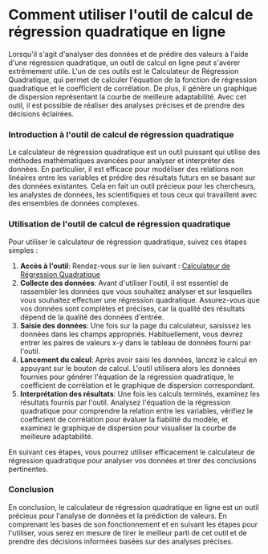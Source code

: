 Comment utiliser l'outil de calcul de régression quadratique en ligne
=====================================================================

Lorsqu'il s'agit d'analyser des données et de prédire des valeurs à l'aide d'une régression quadratique, un outil de calcul en ligne peut s'avérer extrêmement utile. L'un de ces outils est le Calculateur de Régression Quadratique, qui permet de calculer l'équation de la fonction de régression quadratique et le coefficient de corrélation. De plus, il génère un graphique de dispersion représentant la courbe de meilleure adaptabilité. Avec cet outil, il est possible de réaliser des analyses précises et de prendre des décisions éclairées.

### Introduction à l'outil de calcul de régression quadratique

Le calculateur de régression quadratique est un outil puissant qui utilise des méthodes mathématiques avancées pour analyser et interpréter des données. En particulier, il est efficace pour modéliser des relations non linéaires entre les variables et prédire des résultats futurs en se basant sur des données existantes. Cela en fait un outil précieux pour les chercheurs, les analystes de données, les scientifiques et tous ceux qui travaillent avec des ensembles de données complexes.

### Utilisation de l'outil de calcul de régression quadratique

Pour utiliser le calculateur de régression quadratique, suivez ces étapes simples :

1. **Accès à l'outil**: Rendez-vous sur le lien suivant : [Calculateur de Régression Quadratique](https://www.onlinecalculatorsfree.com/fr/math/quadratic-regression-calculator.html)
2. **Collecte des données**: Avant d'utiliser l'outil, il est essentiel de rassembler les données que vous souhaitez analyser et sur lesquelles vous souhaitez effectuer une régression quadratique. Assurez-vous que vos données sont complètes et précises, car la qualité des résultats dépend de la qualité des données d'entrée.
3. **Saisie des données**: Une fois sur la page du calculateur, saisissez les données dans les champs appropriés. Habituellement, vous devrez entrer les paires de valeurs x-y dans le tableau de données fourni par l'outil.
4. **Lancement du calcul**: Après avoir saisi les données, lancez le calcul en appuyant sur le bouton de calcul. L'outil utilisera alors les données fournies pour générer l'équation de la régression quadratique, le coefficient de corrélation et le graphique de dispersion correspondant.
5. **Interprétation des résultats**: Une fois les calculs terminés, examinez les résultats fournis par l'outil. Analysez l'équation de la régression quadratique pour comprendre la relation entre les variables, vérifiez le coefficient de corrélation pour évaluer la fiabilité du modèle, et examinez le graphique de dispersion pour visualiser la courbe de meilleure adaptabilité.

En suivant ces étapes, vous pourrez utiliser efficacement le calculateur de régression quadratique pour analyser vos données et tirer des conclusions pertinentes.

### Conclusion

En conclusion, le calculateur de régression quadratique en ligne est un outil précieux pour l'analyse de données et la prédiction de valeurs. En comprenant les bases de son fonctionnement et en suivant les étapes pour l'utiliser, vous serez en mesure de tirer le meilleur parti de cet outil et de prendre des décisions informées basées sur des analyses précises.